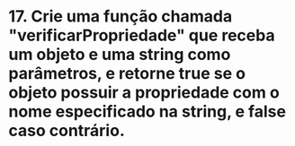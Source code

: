 # 17. Crie uma função chamada "verificarPropriedade" que receba um objeto e uma string como parâmetros, e retorne true se o objeto possuir a propriedade com o nome especificado na string, e false caso contrário. 
